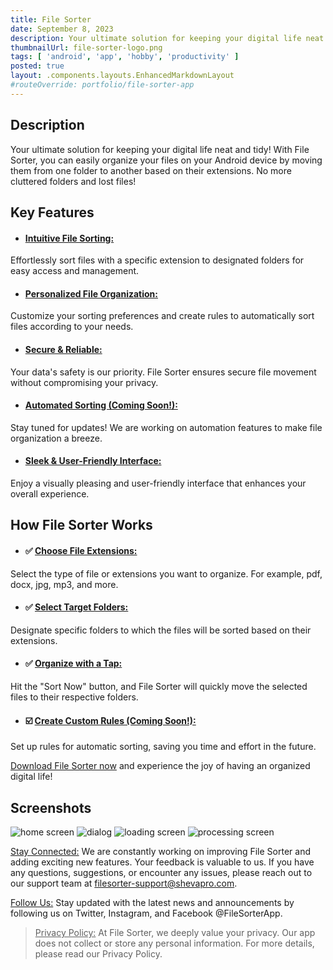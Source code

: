 ```yaml
---
title: File Sorter
date: September 8, 2023
description: Your ultimate solution for keeping your digital life neat and tidy! With File Sorter, you can easily organize your files on your Android device by moving them from one folder to another based on their extensions. No more cluttered folders and lost files!
thumbnailUrl: file-sorter-logo.png
tags: [ 'android', 'app', 'hobby', 'productivity' ]
posted: true
layout: .components.layouts.EnhancedMarkdownLayout
#routeOverride: portfolio/file-sorter-app
---
```


## Description 

Your ultimate solution for keeping your digital life neat and tidy! With File Sorter, you can easily organize your files on your Android device by moving them from one folder to another based on their extensions. No more cluttered folders and lost files!

## Key Features


* #### <u>Intuitive File Sorting:</u>
Effortlessly sort files with a specific extension to designated folders for easy access and management.

* #### <u>Personalized File Organization:</u>
 Customize your sorting preferences and create rules to automatically sort files according to your needs.

* #### <u>Secure & Reliable:</u>
 Your data's safety is our priority. File Sorter ensures secure file movement without compromising your privacy.

* #### <u>Automated Sorting (Coming Soon!):</u>
 Stay tuned for updates! We are working on automation features to make file organization a breeze.

* #### <u>Sleek & User-Friendly Interface:</u>
Enjoy a visually pleasing and user-friendly interface that enhances your overall experience.


## How File Sorter Works


* #### ✅ <u>Choose File Extensions:</u>
 Select the type of file or extensions you want to organize. For example, pdf, docx, jpg, mp3, and more.

* #### ✅ <u>Select Target Folders:</u>
 Designate specific folders to which the files will be sorted based on their extensions.

* #### ✅ <u>Organize with a Tap:</u>
Hit the "Sort Now" button, and File Sorter will quickly move the selected files to their respective folders.

* #### ☑️ <u>Create Custom Rules (Coming Soon!):</u>
Set up rules for automatic sorting, saving you time and effort in the future.

[Download File Sorter now](https://play.google.com/store/apps/details?id=com.shevapro.filesorter&hl=en_US) and experience the joy of having an organized digital life!


## Screenshots

<div class="screenshots-container">
<picture>
    <source media="(max-width: 600px)" srcset="/assets/images/portfolio/fs_home-m.png">
    <source media="(min-width: 601px)" srcset="/assets/images/portfolio/fs_home.png">
    <img aria-hidden="true" loading="lazy" decoding="async" src="/assets/images/portfolio/fs_home.png" alt="home screen" title="file sorter home screen"/>
</picture>
<picture>
    <source media="(max-width: 600px)" srcset="/assets/images/portfolio/fs_add-m.png">
    <source media="(min-width: 601px)" srcset="/assets/images/portfolio/fs_add.png">
    <img aria-hidden="true" loading="lazy" decoding="async" src="/assets/images/portfolio/fs_add.png" alt="dialog" title="file sorter add dialog"/>
</picture>
<picture>
    <source media="(max-width: 600px)" srcset="/assets/images/portfolio/fs_loading-m.png">
    <source media="(min-width: 601px)" srcset="/assets/images/portfolio/fs_loading.png">
    <img aria-hidden="true" loading="lazy" decoding="async" src="/assets/images/portfolio/fs_loading.png" alt="loading screen" title="file sorter loading screen"/>
</picture>
<picture>
    <source media="(max-width: 600px)" srcset="/assets/images/portfolio/fs_demo_file_move-m.png">
    <source media="(min-width: 601px)" srcset="/assets/images/portfolio/fs_demo_file_move.png">
    <img aria-hidden="true" loading="lazy" decoding="async" src="/assets/images/portfolio/fs_demo-file-move.png" alt="processing screen" title="file sorter processing file screen"/>
</picture>
</div>

<u>Stay Connected:</u>
We are constantly working on improving File Sorter and adding exciting new features. Your feedback is valuable to us. If you have any questions, suggestions, or encounter any issues, please reach out to our support team at filesorter-support@shevapro.com.

<u>Follow Us:</u>
Stay updated with the latest news and announcements by following us on Twitter, Instagram, and Facebook @FileSorterApp.

> <u>Privacy Policy:</u>
> At File Sorter, we deeply value your privacy. Our app does not collect or store any personal information. For more details, please read our Privacy Policy.

